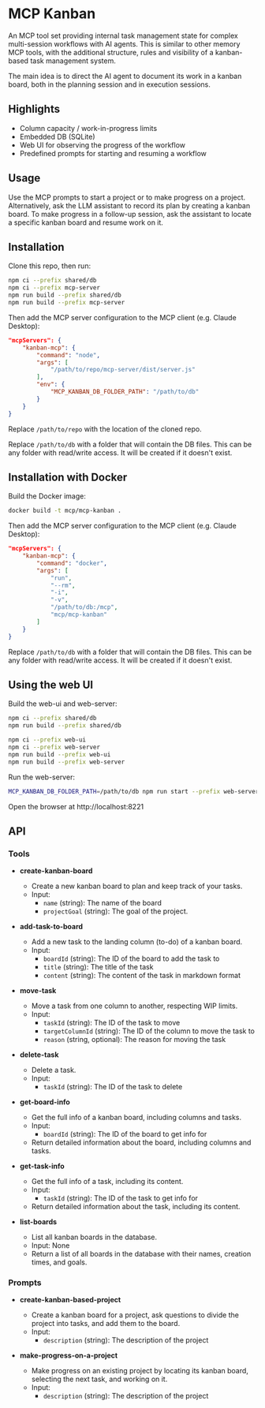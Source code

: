 # MCP Kanban
An MCP tool set providing internal task management state for complex multi-session workflows with AI agents. This is similar to other memory MCP tools, with the additional structure, rules and visibility of a kanban-based task management system.

The main idea is to direct the AI agent to document its work in a kanban board, both in the planning session and in execution sessions.

## Highlights
- Column capacity / work-in-progress limits
- Embedded DB (SQLite)
- Web UI for observing the progress of the workflow
- Predefined prompts for starting and resuming a workflow

## Usage
Use the MCP prompts to start a project or to make progress on a project. 
Alternatively, ask the LLM assistant to record its plan by creating a kanban board. To make progress in a follow-up session, ask the assistant to locate a specific kanban board and resume work on it.

## Installation
Clone this repo, then run:
```sh
npm ci --prefix shared/db
npm ci --prefix mcp-server
npm run build --prefix shared/db
npm run build --prefix mcp-server
```

Then add the MCP server configuration to the MCP client (e.g. Claude Desktop):
```json
"mcpServers": {
    "kanban-mcp": {
        "command": "node",
        "args": [
            "/path/to/repo/mcp-server/dist/server.js"
        ],
        "env": {
            "MCP_KANBAN_DB_FOLDER_PATH": "/path/to/db"
        }
    }
}
```

Replace `/path/to/repo` with the location of the cloned repo.

Replace `/path/to/db` with a folder that will contain the DB files. This can be any folder with read/write access. It will be created if it doesn't exist.

## Installation with Docker
Build the Docker image:
```sh
docker build -t mcp/mcp-kanban .
```

Then add the MCP server configuration to the MCP client (e.g. Claude Desktop):
```json
"mcpServers": {
    "kanban-mcp": {
        "command": "docker",
        "args": [
            "run",
            "--rm",
            "-i",
            "-v",
            "/path/to/db:/mcp",
            "mcp/mcp-kanban"
        ]
    }
}
```

Replace `/path/to/db` with a folder that will contain the DB files. This can be any folder with read/write access. It will be created if it doesn't exist.


## Using the web UI

Build the web-ui and web-server:
```sh
npm ci --prefix shared/db
npm run build --prefix shared/db

npm ci --prefix web-ui
npm ci --prefix web-server
npm run build --prefix web-ui
npm run build --prefix web-server
```

Run the web-server:
```sh
MCP_KANBAN_DB_FOLDER_PATH=/path/to/db npm run start --prefix web-server
```

Open the browser at http://localhost:8221

## API
### Tools

- **create-kanban-board**
  - Create a new kanban board to plan and keep track of your tasks.
  - Input:
      - `name` (string): The name of the board
      - `projectGoal` (string): The goal of the project.

- **add-task-to-board**
  - Add a new task to the landing column (to-do) of a kanban board.
  - Input:
      - `boardId` (string): The ID of the board to add the task to
      - `title` (string): The title of the task
      - `content` (string): The content of the task in markdown format

- **move-task**
  - Move a task from one column to another, respecting WIP limits.
  - Input:
      - `taskId` (string): The ID of the task to move
      - `targetColumnId` (string): The ID of the column to move the task to
      - `reason` (string, optional): The reason for moving the task

- **delete-task**
  - Delete a task.
  - Input:
      - `taskId` (string): The ID of the task to delete

- **get-board-info**
  - Get the full info of a kanban board, including columns and tasks.
  - Input:
      - `boardId` (string): The ID of the board to get info for
  - Return detailed information about the board, including columns and tasks.

- **get-task-info**
  - Get the full info of a task, including its content.
  - Input:
      - `taskId` (string): The ID of the task to get info for
  - Return detailed information about the task, including its content.

- **list-boards**
  - List all kanban boards in the database.
  - Input: None
  - Return a list of all boards in the database with their names, creation times, and goals.

### Prompts

- **create-kanban-based-project**
  - Create a kanban board for a project, ask questions to divide the project into tasks, and add them to the board.
  - Input:
    - `description` (string): The description of the project


- **make-progress-on-a-project**
  - Make progress on an existing project by locating its kanban board, selecting the next task, and working on it.
  - Input:
    - `description` (string): The description of the project
